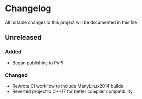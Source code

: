 # Changelog

All notable changes to this project will be documented in this file

## Unreleased

### Added

- Began publishing to PyPI

### Changed

- Rewrote CI workflow to include ManyLinux2014 builds
- Reverted project to C++17 for better compiler compatibility